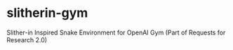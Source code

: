 # slitherin-gym
Slither-in Inspired Snake Environment for OpenAI Gym (Part of Requests for Research 2.0)

